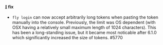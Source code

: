 #### <sub><sup><a name="5770" href="#5770">:link:</a></sup></sub> fix

* `fly login` can now accept arbitrarily long tokens when pasting the token manually into the console. Previously, the limit was OS dependent (with OSX having a relatively small maximum length of 1024 characters). This has been a long-standing issue, but it became most noticable after 6.1.0 which significantly increased the size of tokens. #5770
